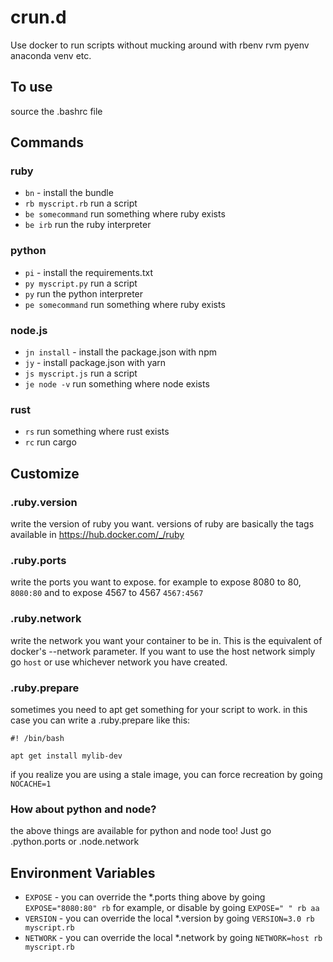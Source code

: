 crun.d
======

Use docker to run scripts without mucking around with rbenv rvm pyenv anaconda venv etc.

To use
------

source the .bashrc file

Commands
--------

### ruby
- `bn` - install the bundle
- `rb myscript.rb` run a script
- `be somecommand` run something where ruby exists
- `be irb` run the ruby interpreter

### python
- `pi` - install the requirements.txt
- `py myscript.py` run a script
- `py` run the python interpreter
- `pe somecommand` run something where ruby exists

### node.js
- `jn install` - install the package.json with npm
- `jy` - install package.json with yarn
- `js myscript.js` run a script
- `je node -v` run something where node exists

### rust
- `rs` run something where rust exists
- `rc` run cargo

Customize
---------

### .ruby.version

write the version of ruby you want. versions of ruby are basically the tags available in https://hub.docker.com/_/ruby

### .ruby.ports

write the ports you want to expose. for example to expose 8080 to 80, `8080:80` and to expose 4567 to 4567 `4567:4567`

### .ruby.network

write the network you want your container to be in. This is the equivalent of docker's --network parameter. If you want to use the host
network simply go `host` or use whichever network you have created.

### .ruby.prepare

sometimes you need to apt get something for your script to work. in this case you can write a .ruby.prepare like this:

```
#! /bin/bash

apt get install mylib-dev
```

if you realize you are using a stale image, you can force recreation by going `NOCACHE=1`

### How about python and node?

the above things are available for python and node too! Just go .python.ports or .node.network

Environment Variables
---------------------

- `EXPOSE` - you can override the *.ports thing above by going `EXPOSE="8080:80" rb` for example, or disable by going `EXPOSE=" " rb aa`
- `VERSION` - you can override the local *.version by going `VERSION=3.0 rb myscript.rb`
- `NETWORK` - you can override the local *.network by going `NETWORK=host rb myscript.rb`
